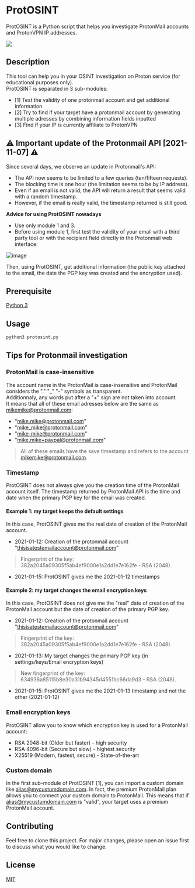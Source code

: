 # ProtOSINT
ProtOSINT is a Python script that helps you investigate ProtonMail accounts and ProtonVPN IP addresses.

![](https://github.com/pixelbubble/pixelbubble/blob/main/protosint.gif)

## Description
This tool can help you in your OSINT investigation on Proton service (for educational purposes only).  
ProtOSINT is separated in 3 sub-modules:
- [1] Test the validity of one protonmail account and get additional information
- [2] Try to find if your target have a protonmail account by generating multiple adresses by combining information fields inputted
- [3] Find if your IP is currently affiliate to ProtonVPN

## :warning: Important update of the Protonmail API [2021-11-07] :warning:
Since several days, we observe an update in Protonmail's API:
- The API now seems to be limited to a few queries (ten/fifteen requests).
- The blocking time is one hour (the limitation seems to be by IP address).
- Even if an email is not valid, the API will return a result that seems valid with a random timestamp.
- However, if the email is really valid, the timestamp returned is still good.

**Advice for using ProtOSINT nowadays**
- Use only module 1 and 3.
- Before using module 1, first test the validity of your email with a third party tool or with the recipient field directly in the Protonmail web interface:

![image](https://user-images.githubusercontent.com/75697623/140655959-e68ca0c7-3a3d-4cc0-8fdd-569792015e36.png)

Then, using ProtOSINT, get additional information (the public key attached to the email, the date the PGP key was created and the encryption used).

## Prerequisite

   [Python 3](https://www.python.org/downloads/)

## Usage

```bash
python3 protosint.py
```

## Tips for Protonmail investigation

### ProtonMail is case-insensitive

The account name in the ProtonMail is case-insensitive and ProtonMail considers the "." "_" "-" symbols as transparent.  
Additionnaly, any words put after a "+" sign are not taken into account.  
It means that all of these email adresses below are the same as mikemike@protonmail.com:  
- "mike.mike@protonmail.com"
- "mike_mike@protonmail.com"
- "mike-mike@protonmail.com"
- "mike.mike+paypal@protonmail.com"
>All of these emails have the save timestamp and refers to the account mikemike@protonmail.com.

### Timestamp

ProtOSINT does not always give you the creation time of the ProtonMail account itself. The timestamp returned by ProtonMail API is the time and date when the primary PGP key for the email was created.

#### Example 1: my target keeps the default settings
In this case, ProtOSINT gives me the real date of creation of the ProtonMail account.
- 2021-01-12: Creation of the protonmail account "thisisatestemailaccount@protonmail.com"  
> Fingerprint of the key: 382a2045a09305f5ab4ef9000e1a2dd1e7e162fe - RSA (2048).
- 2021-01-15: ProtOSINT gives me the 2021-01-12 timestamps  

#### Example 2: my target changes the email encryption keys
In this case, ProtOSINT does not give me the "real" date of creation of the ProtonMail account but the date of creation of the primary PGP key.
- 2021-01-12: Creation of the protonmail account "thisisatestemailaccount@protonmail.com"  
> Fingerprint of the key: 382a2045a09305f5ab4ef9000e1a2dd1e7e162fe - RSA (2048).
- 2021-01-13: My target changes the primary PGP key (in settings/keys/Email encryption keys)  
> New fingerprint of the key: 634936a85115b8e30a31b94345d4551bc66da9d3 - RSA (2048).
- 2021-01-15: ProtOSINT gives me the 2021-01-13 timestamp and not the other (2021-01-12)

### Email encryption keys

ProtOSINT allow you to know which encryption key is used for a ProtonMail account:
- RSA 2048-bit (Older but faster) - high security
- RSA 4096-bit (Secure but slow) - highest security
- X25519 (Modern, fastest, secure) - State-of-the-art 

### Custom domain

In the first sub-module of ProtOSINT [1], you can import a custom domain like alias@mycustumdomain.com.
In fact, the premium ProtonMail plan allows you to connect your custom domain to ProtonMail.
This means that if alias@mycustumdomain.com is "valid", your target uses a premium ProtonMail account.

## Contributing
Feel free to clone this project. For major changes, please open an issue first to discuss what you would like to change.

## License
[MIT](https://choosealicense.com/licenses/mit/)
